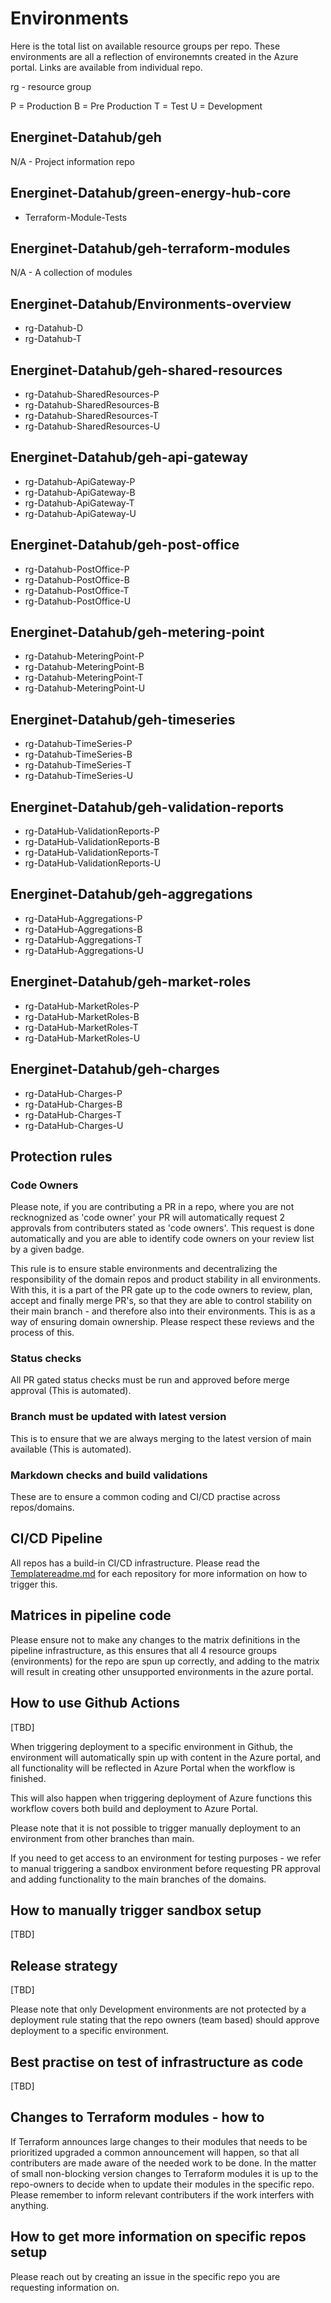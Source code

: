 # Environments

Here is the total list on available resource groups per repo. These environments are all a reflection of environemnts created in the Azure portal. Links are available from individual repo.

rg - resource group

P = Production
B = Pre Production
T = Test
U = Development

## Energinet-Datahub/geh

N/A - Project information repo

## Energinet-Datahub/green-energy-hub-core

- Terraform-Module-Tests

## Energinet-Datahub/geh-terraform-modules

N/A - A collection of modules

## Energinet-Datahub/Environments-overview

- rg-Datahub-D
- rg-Datahub-T

## Energinet-Datahub/geh-shared-resources

- rg-Datahub-SharedResources-P
- rg-Datahub-SharedResources-B
- rg-Datahub-SharedResources-T
- rg-Datahub-SharedResources-U

## Energinet-Datahub/geh-api-gateway

- rg-Datahub-ApiGateway-P
- rg-Datahub-ApiGateway-B
- rg-Datahub-ApiGateway-T
- rg-Datahub-ApiGateway-U

## Energinet-Datahub/geh-post-office

- rg-Datahub-PostOffice-P
- rg-Datahub-PostOffice-B
- rg-Datahub-PostOffice-T
- rg-Datahub-PostOffice-U

## Energinet-Datahub/geh-metering-point

- rg-Datahub-MeteringPoint-P
- rg-Datahub-MeteringPoint-B
- rg-Datahub-MeteringPoint-T
- rg-Datahub-MeteringPoint-U

## Energinet-Datahub/geh-timeseries

- rg-Datahub-TimeSeries-P
- rg-Datahub-TimeSeries-B
- rg-Datahub-TimeSeries-T
- rg-Datahub-TimeSeries-U

## Energinet-Datahub/geh-validation-reports

- rg-DataHub-ValidationReports-P
- rg-DataHub-ValidationReports-B
- rg-DataHub-ValidationReports-T
- rg-DataHub-ValidationReports-U

## Energinet-Datahub/geh-aggregations

- rg-DataHub-Aggregations-P
- rg-DataHub-Aggregations-B
- rg-DataHub-Aggregations-T
- rg-DataHub-Aggregations-U

## Energinet-Datahub/geh-market-roles

- rg-DataHub-MarketRoles-P
- rg-DataHub-MarketRoles-B
- rg-DataHub-MarketRoles-T
- rg-DataHub-MarketRoles-U

## Energinet-Datahub/geh-charges

- rg-DataHub-Charges-P
- rg-DataHub-Charges-B
- rg-DataHub-Charges-T
- rg-DataHub-Charges-U

## Protection rules

### Code Owners

 Please note, if you are contributing a PR in a repo, where you are not recknognized as 'code owner' your PR will automatically request 2 approvals from contributers stated as 'code owners'. This request is done automatically and you are able to identify code owners on your review list by a given badge.

This rule is to ensure stable environments and decentralizing the responsibility of the domain repos and product stability in all environments.
With this, it is a part of the PR gate up to the code owners to review, plan, accept and finally merge PR's, so that they are able to control stability on their main branch - and therefore also into their environments. This is as a way of ensuring domain ownership. Please respect these reviews and the process of this.

### Status checks

All PR gated status checks must be run and approved before merge approval (This is automated).

### Branch must be updated with latest version

This is to ensure that we are always merging to the latest version of main available (This is automated).

### Markdown checks and build validations

These are to ensure a common coding and CI/CD practise across repos/domains.

## CI/CD Pipeline

All repos has a build-in CI/CD infrastructure.
Please read the [Templatereadme.md](https://github.com/Energinet-DataHub/geh-shared-resources/tree/main/docs/template-readme)  for each repository for more information on how to trigger this.

## Matrices in pipeline code

Please ensure not to make any changes to the matrix definitions in the pipeline infrastructure, as this ensures that all 4 resource groups (environments) for the repo are spun up correctly, and adding to the matrix will result in creating other unsupported environments in the azure portal.

## How to use Github Actions

[TBD]

When triggering deployment to a specific environment in Github, the environment will automatically spin up with content in the Azure portal, and all functionality will be reflected in Azure Portal when the workflow is finished.

This will also happen when triggering deployment of Azure functions this workflow covers both build and deployment to Azure Portal.

Please note that it is not possible to trigger manually deployment to an environment from other branches than main.

If you need to get access to an environment for testing purposes - we refer to manual triggering a sandbox environment before requesting PR approval and adding functionality to the main branches of the domains.

## How to manually trigger sandbox setup

[TBD]

## Release strategy

[TBD]

Please note that only Development environments are not protected by a deployment rule stating that the repo owners (team based) should approve deployment to a specific environment.

## Best practise on test of infrastructure as code

[TBD]

## Changes to Terraform modules - how to

If Terraform announces large changes to their modules that needs to be prioritized upgraded a common announcement will happen, so that all contributers are made aware of the needed work to be done. In the matter of small non-blocking version changes to Terraform modules it is up to the repo-owners to decide when to update their modules in the specific repo. Please remember to inform relevant contributers if the work interfers with anything.

## How to get more information on specific repos setup

Please reach out by creating an issue in the specific repo you are requesting information on.
